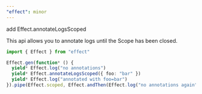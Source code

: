 ```yaml
---
"effect": minor
---
```


add Effect.annotateLogsScoped

This api allows you to annotate logs until the Scope has been closed.

```ts
import { Effect } from "effect"

Effect.gen(function* () {
  yield* Effect.log("no annotations")
  yield* Effect.annotateLogsScoped({ foo: "bar" })
  yield* Effect.log("annotated with foo=bar")
}).pipe(Effect.scoped, Effect.andThen(Effect.log("no annotations again")))
```
